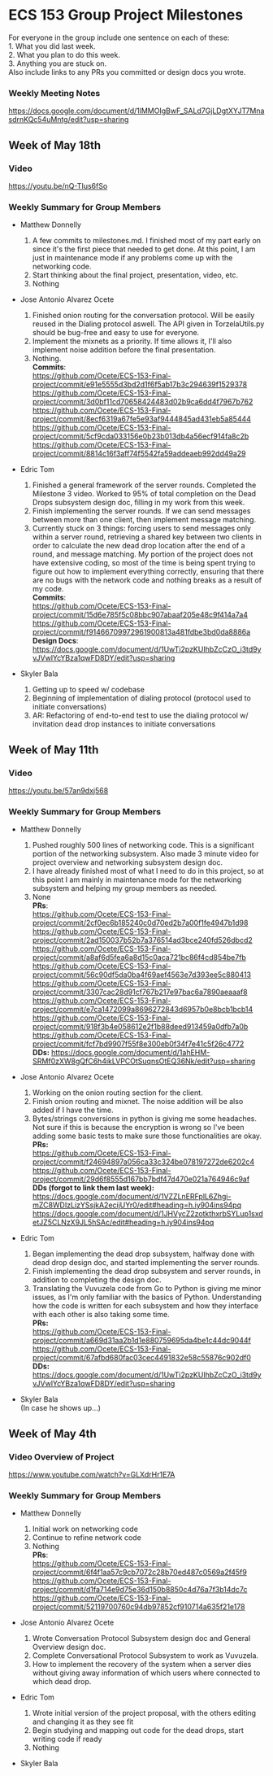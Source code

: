 # ECS 153 Group Project Milestones

For everyone in the group include one sentence on each of these:  
	1. What you did last week.  
	2. What you plan to do this week.  
	3. Anything you are stuck on.  
Also include links to any PRs you committed or design docs you wrote.


### Weekly Meeting Notes

https://docs.google.com/document/d/1lMMOIgBwF_SALd7GjLDgtXYJT7MnasdrnKQc54uMntg/edit?usp=sharing

## Week of May 18th

### Video
   https://youtu.be/nQ-TIus6fSo

### Weekly Summary for Group Members

- Matthew Donnelly
	1. A few commits to milestones.md.  I finished most of my part early on since it's the first piece that needed to get done.  At this point, I am just in maintenance mode if any problems come up with the networking code.
	2. Start thinking about the final project, presentation, video, etc.
	3. Nothing  

- Jose Antonio Alvarez Ocete  
	1. Finished onion routing for the conversation protocol. Will be easily reused in the Dialing protocol aswell. The API given in TorzelaUtils.py should be bug-free and easy to use for everyone.  
	2. Implement the mixnets as a priority. If time allows it, I'll also implement noise addition before the final presentation.  
	3. Nothing.  
	**Commits**:  
	https://github.com/Ocete/ECS-153-Final-project/commit/e91e5555d3bd2d1f6f5ab17b3c294639f1529378  
	https://github.com/Ocete/ECS-153-Final-project/commit/3d0bf11cd70658424483d02b9ca6dd4f7967b762  
	https://github.com/Ocete/ECS-153-Final-project/commit/8ecf6319a67fe5e93af9444845ad431eb5a85444  
	https://github.com/Ocete/ECS-153-Final-project/commit/5cf9cda033156e0b23b013db4a56ecf914fa8c2b  
	https://github.com/Ocete/ECS-153-Final-project/commit/8814c16f3aff74f5542fa59addeaeb992dd49a29  

- Edric Tom  
	1.  Finished a general framework of the server rounds. Completed the Milestone 3 video. Worked to 95% of total completion on the Dead Drops subsystem design doc, filling in my work from this week.         
	2.  Finish implementing the server rounds. If we can send messages between more than one client, then implement message matching.     
	3.  Currently stuck on 3 things: forcing users to send messages only within a server round, retrieving a shared key between two clients in order to calculate the new dead drop location after the end of a round, and message matching. My portion of the project does not have extensive coding, so most of the time is being spent trying to figure out how to implement everything correctly, ensuring that there are no bugs with the network code and nothing breaks as a result of my code.            
	**Commits**:         
	https://github.com/Ocete/ECS-153-Final-project/commit/15d6e785f5c08bbc907abaaf205e48c9f414a7a4          
	https://github.com/Ocete/ECS-153-Final-project/commit/f91466709972961900813a481fdbe3bd0da8886a           
	**Design Docs**:          
	https://docs.google.com/document/d/1UwTi2pzKUIhbZcCzO_i3td9yvJVwlYcYBza1qwFD8DY/edit?usp=sharing          

- Skyler Bala  
	1. Getting up to speed w/ codebase  
	2. Beginning of implementation of dialing protocol (protocol used to initiate conversations)  
	3. AR: Refactoring of end-to-end test to use the dialing protocol w/ invitation dead drop instances to initiate conversations  


## Week of May 11th

### Video

https://youtu.be/57an9dxj568

### Weekly Summary for Group Members
- Matthew Donnelly  
	1. Pushed roughly 500 lines of networking code. This is a significant portion of the networking subsystem. Also made 3 minute video for project overview and networking subsystem design doc.
	2. I have already finished most of what I need to do in this project, so at this point I am mainly in maintenance mode for the networking subsystem and helping my group members as needed.
	3. None  
	**PRs**:  
		https://github.com/Ocete/ECS-153-Final-project/commit/2cf0ec6b185240c0d70ed2b7a00f1fe4947b1d98
		https://github.com/Ocete/ECS-153-Final-project/commit/2ad150037b52b7a376514ad3bce240fd526dbcd2
		https://github.com/Ocete/ECS-153-Final-project/commit/a8af6d5fea6a8d15c0aca721bc86f4cd854be7fb
		https://github.com/Ocete/ECS-153-Final-project/commit/56c90df5da0ba4f69aef4563e7d393ee5c880413
		https://github.com/Ocete/ECS-153-Final-project/commit/3307cac28d91cf767b217e97bac6a7890aeaaaf8
		https://github.com/Ocete/ECS-153-Final-project/commit/e7ca1472099a8696272843d6957b0e8bcb1bcb14
		https://github.com/Ocete/ECS-153-Final-project/commit/918f3b4e058612e2f1b88deed913459a0dfb7a0b
		https://github.com/Ocete/ECS-153-Final-project/commit/fcf7bd9907f55f8e300eb0f34f7e41c5f26c4772  
  **DDs:**
		https://docs.google.com/document/d/1ahEHM-SRMf0zXW8gQfC6h4ikLVPCOtSuqnsOtEQ36Nk/edit?usp=sharing  

- Jose Antonio Alvarez Ocete  
	1. Working on the onion routing section for the client.
	2. Finish onion routing and mixnet. The noise addition will be also added if I have the time.
	3. Bytes/strings conversions in python is giving me some headaches. Not sure if this is because the encryption is wrong so I've been adding some basic tests to make sure those functionalities are okay.  
	**PRs:**  
		https://github.com/Ocete/ECS-153-Final-project/commit/f24694897a056ca33c324be078197272de6202c4  
		https://github.com/Ocete/ECS-153-Final-project/commit/29d6f8555d167bb7bdf47d470e021a764946c9af  
  **DDs (forgot to link them last week):**
		https://docs.google.com/document/d/1VZZLnERFplL6Zhgi-mZC8WDIzLizYSsjkA2ecijUYr0/edit#heading=h.iy904ins94pq
		https://docs.google.com/document/d/1JHVycZ2zotkthxrbSYLup1sxdetJZ5CLNzX9JL5hSAc/edit#heading=h.iy904ins94pq

- Edric Tom  
	1. Began implementing the dead drop subsystem, halfway done with dead drop design doc, and started implementing the server rounds.  
	2. Finish implementing the dead drop subsystem and server rounds, in addition to completing the design doc.   
	3. Translating the Vuvuzela code from Go to Python is giving me minor issues, as I'm only familiar with the basics of Python. Understanding how the code is written for each subsystem and how they interface with each other is also taking some time.  
	**PRs:**  
		https://github.com/Ocete/ECS-153-Final-project/commit/a669d31aa2b1d1e880759695da4be1c44dc9044f    
		https://github.com/Ocete/ECS-153-Final-project/commit/67afbd680fac03cec4491832e58c55876c902df0      
 	**DDs:**
		https://docs.google.com/document/d/1UwTi2pzKUIhbZcCzO_i3td9yvJVwlYcYBza1qwFD8DY/edit?usp=sharing

- Skyler Bala  
	(In case he shows up...)


## Week of May 4th

### Video Overview of Project

https://www.youtube.com/watch?v=GLXdrHr1E7A

### Weekly Summary for Group Members

- Matthew Donnelly  
	1. Initial work on networking code  
	2. Continue to refine network code  
	3. Nothing  
	**PRs**:  
		https://github.com/Ocete/ECS-153-Final-project/commit/6f4f1aa57c9cb7072c28b70ed487c0569a2f45f9  
		https://github.com/Ocete/ECS-153-Final-project/commit/d1fa714e9d75e36d150b8850c4d76a7f3b14dc7c  
		https://github.com/Ocete/ECS-153-Final-project/commit/52119700760c94db97852cf910714a635f21e178  

- Jose Antonio Alvarez Ocete  
	1. Wrote Conversation Protocol Subsystem design doc and General Overview design doc.  
	2. Complete Conversational Protocol Subsystem to work as Vuvuzela.  
	3. How to implement the recovery of the system when a server dies without giving away information of which users where connected to which dead drop.

- Edric Tom  
	1. Wrote initial version of the project proposal, with the others editing and changing it as they see fit  
	2. Begin studying and mapping out code for the dead drops, start writing code if ready  
	3. Nothing  

- Skyler Bala  
